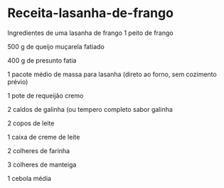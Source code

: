 # Receita-lasanha-de-frango
Ingredientes de uma lasanha de frango
1 peito de frango

500 g de queijo muçarela fatiado

400 g de presunto fatia

1 pacote médio de massa para lasanha (direto ao forno, sem cozimento prévio)

1 pote de requeijão cremo

2 caldos de galinha (ou tempero completo sabor galinha

2 copos de leite

1 caixa de creme de leite

2 colheres de farinha

3 colheres de manteiga

1 cebola média



